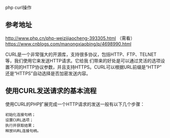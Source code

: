 
php curl操作

参考地址
-----------
http://www.php.cn/php-weizijiaocheng-393305.html （需看）  
https://www.cnblogs.com/manongxiaobing/p/4698990.html  


CURL是一个非常强大的开源库，支持很多协议，包括HTTP、FTP、TELNET等，我们使用它来发送HTTP请求。它给我 们带来的好处是可以通过灵活的选项设置不同的HTTP协议参数，并且支持HTTPS。CURL可以根据URL前缀是“HTTP” 还是“HTTPS”自动选择是否加密发送内容。  

使用CURL发送请求的基本流程
-----------
使用CURL的PHP扩展完成一个HTTP请求的发送一般有以下几个步骤：  
```
初始化连接句柄；  
设置CURL选项；  
执行并获取结果；  
释放VURL连接句柄。  
```




